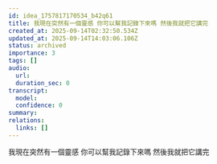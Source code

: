 ```yaml
---
id: idea_1757817170534_b42q61
title: 我現在突然有一個靈感 你可以幫我記錄下來嗎 然後我就把它講完
created_at: 2025-09-14T02:32:50.534Z
updated_at: 2025-09-14T14:03:06.106Z
status: archived
importance: 3
tags: []
audio:
  url: 
  duration_sec: 0
transcript:
  model: 
  confidence: 0
summary: 
relations:
  links: []
---
```



我現在突然有一個靈感 你可以幫我記錄下來嗎 然後我就把它講完